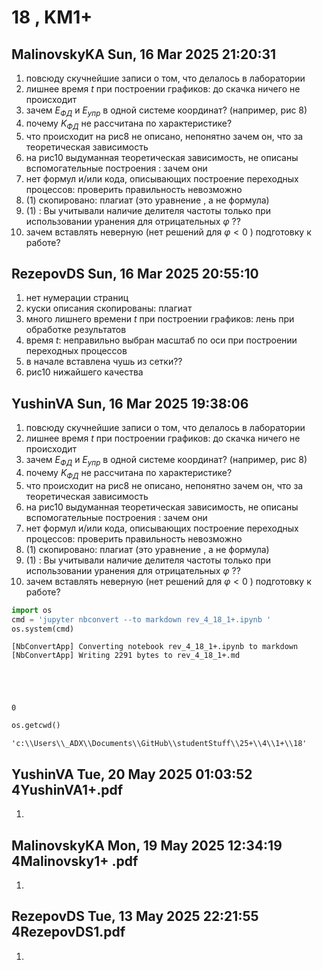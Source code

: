 # **18 , KM1+**

## MalinovskyKA	Sun, 16 Mar 2025 21:20:31

1. повсюду скучнейшие записи о том, что делалось в лаборатории
2. лишнее время $t$ при построении графиков: до скачка ничего не происходит
3. зачем $E_{ФД}$ и $E_{упр}$ в одной системе координат? (например, рис 8)
4. почему  $K_{ФД}$ не рассчитана по характеристике?
5. что происходит на рис8 не описано, непонятно зачем он, что за теоретическая зависимость
6. на рис10 выдуманная теоретическая зависимость, не описаны вспомогательные построения : зачем они 
7. нет формул и/или кода, описывающих построение переходных процессов: проверить правильность невозможно
8. (1) скопировано: плагиат (это уравнение , а не формула)
9. (1) : Вы учитывали наличие делителя частоты только при использовании уранения для отрицательных $\varphi$ ??
10. зачем вставлять неверную (нет решений для $\varphi<0$ ) подготовку к работе?

## RezepovDS	Sun, 16 Mar 2025 20:55:10

1. нет нумерации страниц
2. куски описания скопированы: плагиат
3. много лишнего времени $t$ при построении графиков: лень при обработке результатов
4. время $t$: неправильно выбран масштаб по оси при построении переходных процессов
5. в начале вставлена чушь из сетки??
6. рис10 нижайшего качества 

## YushinVA	Sun, 16 Mar 2025 19:38:06

1. повсюду скучнейшие записи о том, что делалось в лаборатории
2. лишнее время $t$ при построении графиков: до скачка ничего не происходит
3. зачем $E_{ФД}$ и $E_{упр}$ в одной системе координат? (например, рис 8)
4. почему  $K_{ФД}$ не рассчитана по характеристике?
5. что происходит на рис8 не описано, непонятно зачем он, что за теоретическая зависимость
6. на рис10 выдуманная теоретическая зависимость, не описаны вспомогательные построения : зачем они 
7. нет формул и/или кода, описывающих построение переходных процессов: проверить правильность невозможно
8. (1) скопировано: плагиат (это уравнение , а не формула)
9. (1) : Вы учитывали наличие делителя частоты только при использовании уранения для отрицательных $\varphi$ ??
10. зачем вставлять неверную (нет решений для $\varphi<0$ ) подготовку к работе?


```python
import os 
cmd = 'jupyter nbconvert --to markdown rev_4_18_1+.ipynb '
os.system(cmd)
```

    [NbConvertApp] Converting notebook rev_4_18_1+.ipynb to markdown
    [NbConvertApp] Writing 2291 bytes to rev_4_18_1+.md





    0




```python
os.getcwd()
```




    'c:\\Users\\_ADX\\Documents\\GitHub\\studentStuff\\25+\\4\\1+\\18'



## YushinVA	Tue, 20 May 2025 01:03:52	4YushinVA1+.pdf

1. 

## MalinovskyKA	Mon, 19 May 2025 12:34:19	4Malinovsky1+ .pdf

1. 

## RezepovDS	Tue, 13 May 2025 22:21:55	4RezepovDS1.pdf

1. 
